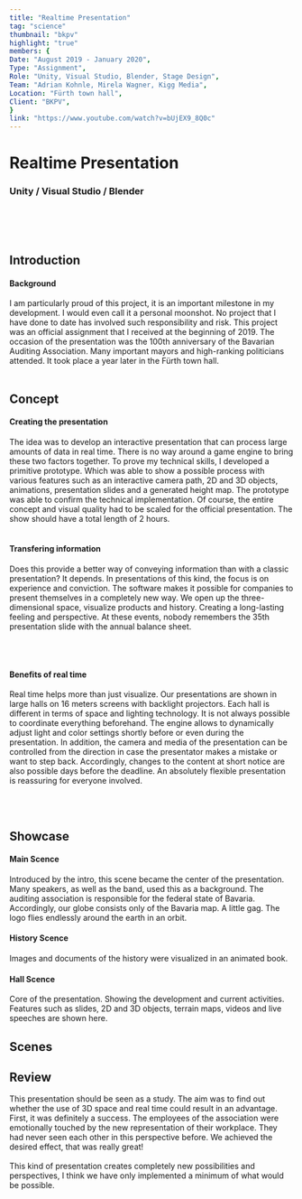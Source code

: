 ```yaml
---
title: "Realtime Presentation"
tag: "science"
thumbnail: "bkpv"
highlight: "true"
members: {
Date: "August 2019 - January 2020",
Type: "Assignment",         
Role: "Unity, Visual Studio, Blender, Stage Design",
Team: "Adrian Kohnle, Mirela Wagner, Kigg Media",
Location: "Fürth town hall",
Client: "BKPV",
}
link: "https://www.youtube.com/watch?v=bUjEX9_8Q0c"
---
```


# Realtime Presentation

### Unity / Visual Studio / Blender <br /> <br />

<team :link="link" :members="members" title="Media" type="Showcase"></team>

<br /> <br />


<image-loader height="large_wide" image="science/bkpv/intro"></image-loader>

## Introduction



#### Background

I am particularly proud of this project, it is an important milestone in my development. I would even call it a personal moonshot.
No project that I have done to date has involved such responsibility and risk. This project was an official assignment
that I received at the beginning of 2019. The occasion of the presentation was the 100th anniversary of the Bavarian Auditing Association.
Many important mayors and high-ranking politicians attended.
It took place a year later in the Fürth town hall.<br /> <br />

<image-loader height="large_wide" image="science/bkpv/title"></image-loader>

## Concept

#### Creating the presentation

The idea was to develop an interactive presentation that can process large amounts of data in real time.
There is no way around a game engine to bring these two factors together.
To prove my technical skills, I developed a primitive prototype.
Which was able to show a possible process with various features such as an interactive
camera path, 2D and 3D objects, animations, presentation slides and a generated height map.
The prototype was able to confirm the technical implementation. Of course, the entire concept and visual quality had to be scaled for the official presentation. The show should have a total length of 2 hours.
 <br /> <br />

#### Transfering information


Does this provide a better way of conveying information than with a classic presentation? It depends. In presentations of this kind, the focus is on experience and conviction. The software makes it possible for companies to present themselves in a completely new way. We open up the three-dimensional
space, visualize products and history. Creating a long-lasting feeling and perspective. At these events, nobody remembers the 35th presentation slide with the annual balance sheet.

 <br /> <br />

#### Benefits of real time

Real time helps more than just visualize. Our presentations are shown in large halls on 16 meters screens with backlight projectors. Each hall is different in terms of space and lighting technology.
It is not always possible to coordinate everything beforehand. The engine allows to dynamically adjust light and color settings shortly before or even during the presentation. In addition, the camera and media of the presentation can be controlled from the direction in case the presentator makes a mistake or want to step back. Accordingly, changes to the content at short notice are also possible days before the deadline. An absolutely flexible presentation is reassuring for everyone involved.

<br /> <br />

## Showcase

#### Main Scence

Introduced by the intro, this scene became the center of the presentation. Many speakers, as well as the band, used this as a background. The auditing association is responsible for the federal state of Bavaria. Accordingly, our globe consists only of the Bavaria map. A little gag.
The logo flies endlessly around the earth in an orbit.


<image-loader height="medium_wide" image="science/bkpv/intro"></image-loader>

#### History Scence

Images and documents of the history were visualized in an animated book.


<image-loader height="medium_wide" image="science/bkpv/history"></image-loader>

#### Hall Scence

Core of the presentation. Showing the development and current activities.
Features such as slides, 2D and 3D objects, terrain maps, videos and live speeches are shown here.


<image-loader height="medium_portrait" image="science/bkpv/present"></image-loader>

## Scenes

<image-loader height="medium_portrait" image="science/bkpv/scenes"></image-loader>

## Review

This presentation should be seen as a study. The aim was to find out whether the use of 3D space and real time could result in an advantage. First, it was definitely a success. The employees of the association were emotionally touched by the new representation of their workplace. They had never seen each other in this perspective before. We achieved the desired effect, that was really great!
<br /> <br />
This kind of presentation creates completely new possibilities and perspectives, I think we have only implemented a minimum of what would be possible.


